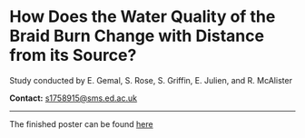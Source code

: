 # How Does the Water Quality of the Braid Burn Change with Distance from its Source?

Study conducted by E. Gemal, S. Rose, S. Griffin, E. Julien, and R. McAlister

**Contact:** s1758915@sms.ed.ac.uk

****

The finished poster can be found [here](https://github.com/emmagemal/EESFieldCourse_FreshwaterInvertebrates/blob/master/poster.jpg)
